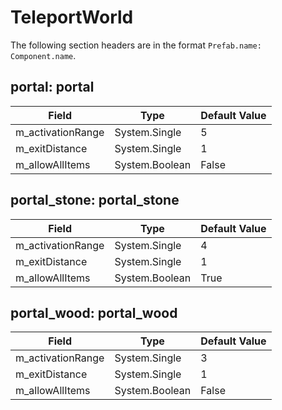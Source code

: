 # TeleportWorld

The following section headers are in the format `Prefab.name: Component.name`.

## portal: portal

|Field|Type|Default Value|
|-----|----|-------------|
|m_activationRange|System.Single|5|
|m_exitDistance|System.Single|1|
|m_allowAllItems|System.Boolean|False|

## portal_stone: portal_stone

|Field|Type|Default Value|
|-----|----|-------------|
|m_activationRange|System.Single|4|
|m_exitDistance|System.Single|1|
|m_allowAllItems|System.Boolean|True|

## portal_wood: portal_wood

|Field|Type|Default Value|
|-----|----|-------------|
|m_activationRange|System.Single|3|
|m_exitDistance|System.Single|1|
|m_allowAllItems|System.Boolean|False|

